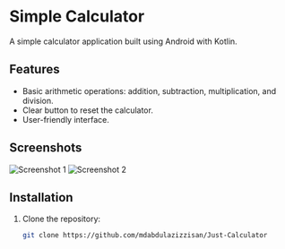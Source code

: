 # Simple Calculator

A simple calculator application built using Android with Kotlin.

## Features

- Basic arithmetic operations: addition, subtraction, multiplication, and division.
- Clear button to reset the calculator.
- User-friendly interface.

## Screenshots

![Screenshot 1](screenshots/screenshot1.png)
![Screenshot 2](screenshots/screenshot2.png)

## Installation

1. Clone the repository:
   ```bash
   git clone https://github.com/mdabdulazizzisan/Just-Calculator
